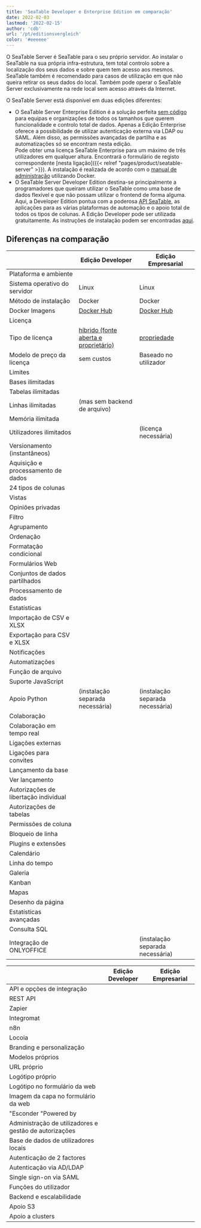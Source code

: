 ```yaml
---
title: 'SeaTable Developer e Enterprise Edition em comparação'
date: 2022-02-03
lastmod: '2022-02-15'
author: 'cdb'
url: '/pt/editionsvergleich'
color: '#eeeeee'
---
```


O SeaTable Server é SeaTable para o seu próprio servidor. Ao instalar o SeaTable na sua própria infra-estrutura, tem total controlo sobre a localização dos seus dados e sobre quem tem acesso aos mesmos. SeaTable também é recomendado para casos de utilização em que não queira retirar os seus dados do local. Também pode operar o SeaTable Server exclusivamente na rede local sem acesso através da Internet.

O SeaTable Server está disponível em duas edições diferentes:

- O SeaTable Server Enterprise Edition é a solução perfeita [sem código](https://seatable.io/pt/no-code-plattform/) para equipas e organizações de todos os tamanhos que querem funcionalidade e controlo total de dados. Apenas a Edição Enterprise oferece a possibilidade de utilizar autenticação externa via LDAP ou SAML. Além disso, as permissões avançadas de partilha e as automatizações só se encontram nesta edição.  
   Pode obter uma licença SeaTable Enterprise para um máximo de três utilizadores em qualquer altura. Encontrará o formulário de registo correspondente [nesta ligação]({{< relref "pages/product/seatable-server" >}}). A instalação é realizada de acordo com o [manual de administração](https://manual.seatable.io/docker/Enterprise-Edition/Deploy%20SeaTable-EE%20with%20Docker/) utilizando Docker.
- O SeaTable Server Developer Edition destina-se principalmente a programadores que queiram utilizar o SeaTable como uma base de dados flexível e que não possam utilizar o frontend de forma alguma. Aqui, a Developer Edition pontua com a poderosa [API SeaTable](https://api.seatable.io/), as aplicações para as várias plataformas de automação e o apoio total de todos os tipos de colunas. A Edição Developer pode ser utilizada gratuitamente. As instruções de instalação podem ser encontradas [aqui](https://manual.seatable.io/docker/Developer-Edition/Deploy%20SeaTable-DE%20with%20Docker/).

## Diferenças na comparação

|                                       | Edição Developer                                                                  | Edição Empresarial                                                  |
| ------------------------------------- | --------------------------------------------------------------------------------- | ------------------------------------------------------------------- |
| Plataforma e ambiente                 |                                                                                   |                                                                     |
| Sistema operativo do servidor         | Linux                                                                             | Linux                                                               |
| Método de instalação                  | Docker                                                                            | Docker                                                              |
| Docker Imagens                        | [Docker Hub](https://hub.docker.com/r/seatable/seatable-developer)                | [Docker Hub](https://hub.docker.com/r/seatable/seatable-developer)  |
| Licença                               |                                                                                   |                                                                     |
| Tipo de licença                       | [híbrido (fonte aberta e proprietário)](https://manual.seatable.io/home/#license) | [propriedade](https://seatable.io/pt/lizenzvereinbarung/?lang=auto) |
| Modelo de preço da licença            | sem custos                                                                        | Baseado no utilizador                                               |
| Limites                               |                                                                                   |                                                                     |
| Bases ilimitadas                      |                                                                                   |                                                                     |
| Tabelas ilimitadas                    |                                                                                   |                                                                     |
| Linhas ilimitadas                     | (mas sem backend de arquivo)                                                      |                                                                     |
| Memória ilimitada                     |                                                                                   |                                                                     |
| Utilizadores ilimitados               |                                                                                   | (licença necessária)                                                |
| Versionamento (instantâneos)          |                                                                                   |                                                                     |
| Aquisição e processamento de dados    |                                                                                   |                                                                     |
| 24 tipos de colunas                   |                                                                                   |                                                                     |
| Vistas                                |                                                                                   |                                                                     |
| Opiniões privadas                     |                                                                                   |                                                                     |
| Filtro                                |                                                                                   |                                                                     |
| Agrupamento                           |                                                                                   |                                                                     |
| Ordenação                             |                                                                                   |                                                                     |
| Formatação condicional                |                                                                                   |                                                                     |
| Formulários Web                       |                                                                                   |                                                                     |
| Conjuntos de dados partilhados        |                                                                                   |                                                                     |
| Processamento de dados                |                                                                                   |                                                                     |
| Estatísticas                          |                                                                                   |                                                                     |
| Importação de CSV e XLSX              |                                                                                   |                                                                     |
| Exportação para CSV e XLSX            |                                                                                   |                                                                     |
| Notificações                          |                                                                                   |                                                                     |
| Automatizações                        |                                                                                   |                                                                     |
| Função de arquivo                     |                                                                                   |                                                                     |
| Suporte JavaScript                    |                                                                                   |                                                                     |
| Apoio Python                          | (instalação separada necessária)                                                  | (instalação separada necessária)                                    |
| Colaboração                           |                                                                                   |                                                                     |
| Colaboração em tempo real             |                                                                                   |                                                                     |
| Ligações externas                     |                                                                                   |                                                                     |
| Ligações para convites                |                                                                                   |                                                                     |
| Lançamento da base                    |                                                                                   |                                                                     |
| Ver lançamento                        |                                                                                   |                                                                     |
| Autorizações de libertação individual |                                                                                   |                                                                     |
| Autorizações de tabelas               |                                                                                   |                                                                     |
| Permissões de coluna                  |                                                                                   |                                                                     |
| Bloqueio de linha                     |                                                                                   |                                                                     |
| Plugins e extensões                   |                                                                                   |                                                                     |
| Calendário                            |                                                                                   |                                                                     |
| Linha do tempo                        |                                                                                   |                                                                     |
| Galeria                               |                                                                                   |                                                                     |
| Kanban                                |                                                                                   |                                                                     |
| Mapas                                 |                                                                                   |                                                                     |
| Desenho da página                     |                                                                                   |                                                                     |
| Estatísticas avançadas                |                                                                                   |                                                                     |
| Consulta SQL                          |                                                                                   |                                                                     |
| Integração de ONLYOFFICE              |                                                                                   | (instalação separada necessária)                                    |

|                                                        | Edição Developer | Edição Empresarial |
| ------------------------------------------------------ | ---------------- | ------------------ |
| API e opções de integração                             |                  |                    |
| REST API                                               |                  |                    |
| Zapier                                                 |                  |                    |
| Integromat                                             |                  |                    |
| n8n                                                    |                  |                    |
| Locoia                                                 |                  |                    |
| Branding e personalização                              |                  |                    |
| Modelos próprios                                       |                  |                    |
| URL próprio                                            |                  |                    |
| Logótipo próprio                                       |                  |                    |
| Logótipo no formulário da web                          |                  |                    |
| Imagem da capa no formulário da web                    |                  |                    |
| "Esconder "Powered by                                  |                  |                    |
| Administração de utilizadores e gestão de autorizações |                  |                    |
| Base de dados de utilizadores locais                   |                  |                    |
| Autenticação de 2 factores                             |                  |                    |
| Autenticação via AD/LDAP                               |                  |                    |
| Single sign-on via SAML                                |                  |                    |
| Funções do utilizador                                  |                  |                    |
| Backend e escalabilidade                               |                  |                    |
| Apoio S3                                               |                  |                    |
| Apoio a clusters                                       |                  |                    |
